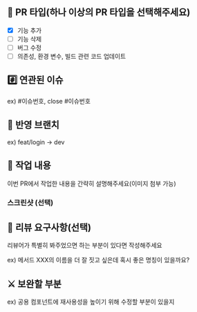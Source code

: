 ## 🎲 PR 타입(하나 이상의 PR 타입을 선택해주세요)
- [x] 기능 추가
- [ ] 기능 삭제
- [ ] 버그 수정
- [ ] 의존성, 환경 변수, 빌드 관련 코드 업데이트

## #️⃣ 연관된 이슈
ex) #이슈번호, close #이슈번호

## 💙 반영 브랜치
ex) feat/login -> dev

## 📝 작업 내용
이번 PR에서 작업한 내용을 간략히 설명해주세요(이미지 첨부 가능)

### 스크린샷 (선택)


## 💬 리뷰 요구사항(선택)
리뷰어가 특별히 봐주었으면 하는 부분이 있다면 작성해주세요

ex) 메서드 XXX의 이름을 더 잘 짓고 싶은데 혹시 좋은 명칭이 있을까요?

## ⚔️ 보완할 부분
ex) 공용 컴포넌트에 재사용성을 높이기 위해 수정할 부분이 있을지
